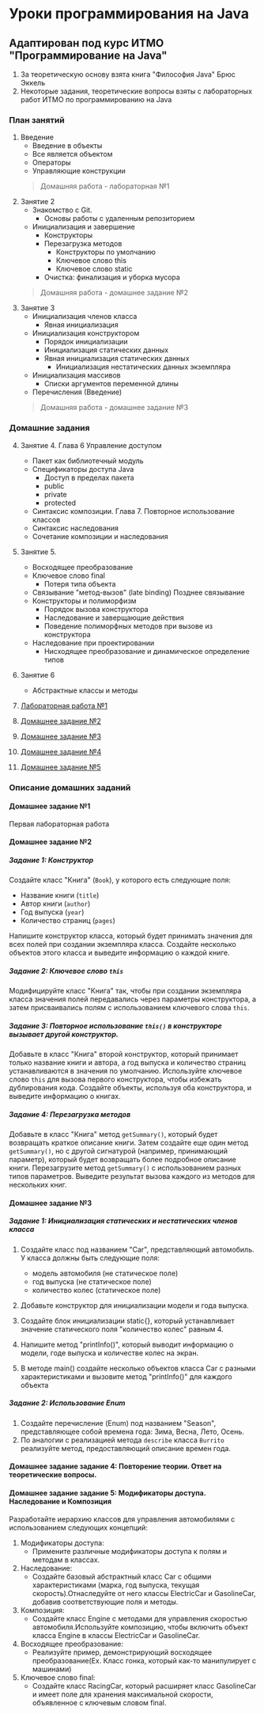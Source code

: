 # Уроки программирования на Java
## Адаптирован под курс ИТМО "Программирование на Java"
1. За теоретическую основу взята книга "Философия Java" Брюс Эккель
2. Некоторые задания, теоретические вопросы взяты с лабораторных работ ИТМО по программированию на Java

### План занятий
1. Введение
    + Введение в объекты
    + Все является объектом
    + Операторы
    + Управляющие конструкции
    > Домашняя работа - лабораторная №1
2. Занятие 2
    + Знакомство с Git.
        + Основы работы с удаленным репозиторием
    + Инициализация и завершение
      + Конструкторы
      + Перезагрузка методов
        + Конструкторы по умолчанию
        + Ключевое слово this
        + Ключевое слово static
      + Очистка: финализация и уборка мусора
   > Домашняя работа - домашнее задание №2
3. Занятие 3
   + Инициализация членов класса
      + Явная инициализация
   + Инициализация конструктором
      + Порядок инициализации
      + Инициализация статических данных
      + Явная инициализация статических данных
         + Инициализация нестатических данных экземпляра
   + Инициализация массивов
      + Списки аргументов переменной длины
   + Перечисления (Введение)
   > Домашняя работа - домашнее задание №3
### Домашние задания
4. Занятие 4. Глава 6 Управление доступом
    + Пакет как библиотечный модуль
    + Спецификаторы доступа Java
      + Доступ в пределах пакета
      + public
      + private
      + protected
    + Синтаксис композиции. Глава 7. Повторное использование классов
    + Синтаксис наследования
    + Сочетание композиции и наследования
5. Занятие 5. 
    + Восходящее преобразование
    + Ключевое слово final
        + Потеря типа объекта
    + Связывание "метод-вызов" (late binding) Позднее связывание
    + Конструкторы и полиморфизм
        + Порядок вызова конструктора
        + Наследование и заверщающие действия
        + Поведение полиморфных методов при вызове из конструктора
    + Наследование при проектировании
        + Нисходящее преобразование и динамическое определение типов
6. Занятие 6
    + Абстрактные классы и методы

2. [Лабораторная работа №1](#homework1)
2. [Домашнее задание №2](#homework2)
3. [Домашнее задание №3](#homework3)
4. [Домашнее задание №4](#homework4)
5. [Домашнее задание №5](#homework5)

### Описание домашних заданий
####  Домашнее задание №1 <a name="homework1"></a>
Первая лабораторная работа
####  Домашнее задание №2 <a name="homework2"></a>
##### Задание 1: Конструктор
Создайте класс "Книга" (`Book`), у которого есть следующие поля:

- Название книги (`title`)
- Автор книги (`author`)
- Год выпуска (`year`)
- Количество страниц (`pages`)

Напишите конструктор класса, который будет принимать значения для всех полей при создании экземпляра класса. Создайте несколько объектов этого класса и выведите информацию о каждой книге.

##### Задание 2: Ключевое слово `this`
Модифицируйте класс "Книга" так, чтобы при создании экземпляра класса значения полей передавались через параметры конструктора, а затем присваивались полям с использованием ключевого слова `this`.

##### Задание 3: Повторное использование `this()` в конструкторе вызывает другой конструктор.
Добавьте в класс "Книга" второй конструктор, который принимает только название книги и автора, а год выпуска и количество страниц устанавливаются в значения по умолчанию. Используйте ключевое слово `this` для вызова первого конструктора, чтобы избежать дублирования кода. Создайте объекты, используя оба конструктора, и выведите информацию о книгах.

##### Задание 4: Перезагрузка методов
Добавьте в класс "Книга" метод `getSummary()`, который будет возвращать краткое описание книги. Затем создайте еще один метод `getSummary()`, но с другой сигнатурой (например, принимающий параметр), который будет возвращать более подробное описание книги. Перезагрузите метод `getSummary()` с использованием разных типов параметров. Выведите результат вызова каждого из методов для нескольких книг.

####  Домашнее задание №3 <a name="homework3"></a>
##### Задание 1: Инициализация статических и нестатических членов класса
1. Создайте класс под названием "Car", представляющий автомобиль. У класса должны быть следующие поля:
   + модель автомобиля (не статическое поле)
   + год выпуска (не статическое поле)
   + количество колес (статическое поле)

2. Добавьте конструктор для инициализации модели и года выпуска.
3. Создайте блок инициализации static{}, который устанавливает значение статического поля "количество колес" равным 4.
4. Напишите метод "printInfo()", который выводит информацию о модели, годе выпуска и количестве колес на экран.
5. В методе main() создайте несколько объектов класса Car с разными характеристиками и вызовите метод "printInfo()" для каждого объекта
##### Задание 2: Использование Enum
1. Создайте перечисление (Enum) под названием "Season", представляющее собой времена года: Зима, Весна, Лето, Осень.
2. По аналогии с реализацией метода `describe` класса `Burrito` реализуйте метод, предоставляющий описание времен года.
#### Домашнее задание задание 4: Повторение теории. Ответ на теоретические вопросы. <a name="homework4"></a>
#### Домашнее задание задание 5: Модификаторы доступа. Наследование и Композиция <a name="homework5"></a>
Разработайте иерархию классов для управления автомобилями с использованием следующих концепций:
1. Модификаторы доступа:
   + Примените различные модификаторы доступа к полям и методам в классах.
2. Наследование:
   + Создайте базовый абстрактный класс Car с общими характеристиками (марка, год выпуска, текущая скорость).Отнаследуйте от него классы ElectricCar и GasolineCar, добавив соответствующие поля и методы.
3. Композиция:
   + Создайте класс Engine с методами для управления скоростью автомобиля.Используйте композицию, чтобы включить объект класса Engine в классы ElectricCar и GasolineCar.
4. Восходящее преобразование:
   + Реализуйте пример, демонстрирующий восходящее преобразование(Ex. Класс гонка, который как-то манипулирует с машинами)
5. Ключевое слово final:
   + Создайте класс RacingCar, который расширяет класс GasolineCar и имеет поле для хранения максимальной скорости, объявленное с ключевым словом final.
